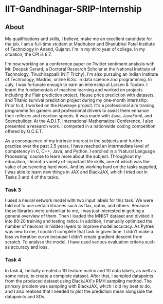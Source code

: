 # IIT-Gandhinagar-SRIP-Internship


## About

My qualifications and skills, I believe, make me an excellent candidate for the job. I am a full-time student at Madhuben and Bhanubhai Patel Institute of Technology in Anand, Gujarat. I'm in my third year of college. In my situation, the CPI is 8.7.

I'm now working on a conference paper on Twitter sentiment analysis with Mr. Deepak Gerard, a Doctoral Research Scholar at the National Institute of Technology, Tiruchirappalli (NIT Trichy). I'm also pursuing an Indian Institute of Technology, Madras, online B.Sc. in data science and programming. In July, I was fortunate enough to earn an internship at Larsen & Toubro. I learnt the fundamentals of machine learning and worked on projects including the Flair prediction project, House price prediction with datasets, and Titanic survival prediction project during my one-month internship. Prior to it, I worked on the Hawkeye project. It's a professional aim training programme for gamers and professional drivers to assist them enhance their reflexes and reaction speeds. It was made with Java, JavaFxml, and Scenebulider. At the A.D.I.T. International Mathematical Conference, I also presented a research work. I competed in a nationwide coding competition offered by G.C.E.T.

As a consequence of my intrinsic interest in the subjects and further practise over the past 2.5 years, I have reached an intermediate level of competency in C, C++, Java, and Python. I enrolled in a 'Natural Language Processing' course to learn more about the subject. Throughout my education, I learnt a variety of important life skills, one of which was the value of persevering hard work. And by working hard on the tasks supplied, I was able to learn new things in JAX and BlackJAX, which I tried out in Tasks 3 and 4 of the tasks.

### **Task 3**

I used a neural network model with two input labels for this task. We were told not to use certain libraries such as flax, optax, and others. Because these libraries were unfamiliar to me, I was just interested in getting a general overview of them. Then I loaded the MNIST dataset and divided it into 80:20 training and testing ratios. In addition, I manually optimised the number of neurons in hidden layers to improve model accuracy. As Pytree was new to me, I couldn’t complete that task in given time. I didn't make a loss vs iteration curve because I didn't create gradient descent from scratch. To analyse the model, I have used various evaluation criteria such as accuracy and loss.



### **Task 4**

In task 4, I initially created a 1D feature matrix and 1D data labels, as well as some noise, to create a complete dataset. After that, I sampled datapoints from the produced dataset using BlackJAX's RMH sampling method. The primary problem was sampling with BlackJAX, which I did my best to do, and I also realised that I needed to plot the prediction mean alongside the datapoints and SDs.
